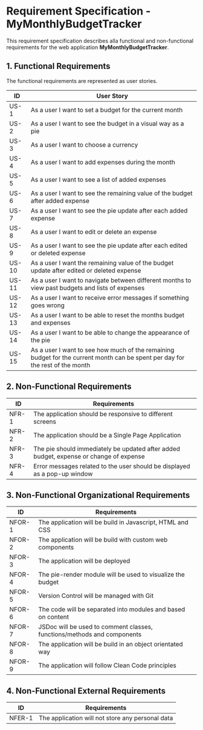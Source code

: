 # Requirement Specification - MyMonthlyBudgetTracker
This requirement specification describes alla functional and non-functional requirements for the web application **MyMonthlyBudgetTracker**. 

## 1. Functional Requirements
The functional requirements are represented as user stories.

| ID | User Story |
|----|------------|
| US-1 | As a user I want to set a budget for the current month |
| US-2 | As a user I want to see the budget in a visual way as a pie |
| US-3 | As a user I want to choose a currency |
| US-4 | As a user I want to add expenses during the month |
| US-5 | As a user I want to see a list of added expenses |
| US-6 | As a user I want to see the remaining value of the budget after added expense |
| US-7 | As a user I want to see the pie update after each added expense |
| US-8 | As a user I want to edit or delete an expense |
| US-9 | As a user I want to see the pie update after each edited or deleted expense |
| US-10 | As a user I want the remaining value of the budget update after edited or deleted expense |
| US-11 | As a user I want to navigate between different months to view past budgets and lists of expenses |
| US-12 | As a user I want to receive error messages if something goes wrong |
| US-13 | As a user I want to be able to reset the months budget and expenses |
| US-14 | As a user I want to be able to change the appearance of the pie |
| US-15 | As a user I want to see how much of the remaining budget for the current month can be spent per day for the rest of the month |

## 2. Non-Functional Requirements
| ID | Requirements |
|----|------------|
| NFR-1 | The application should be responsive to different screens |
| NFR-2 | The application should be a Single Page Application |
| NFR-3 | The pie should immediately be updated after added budget, expense or change of expense |
| NFR-4 | Error messages related to the user should be displayed as a pop-up window |

## 3. Non-Functional Organizational Requirements
| ID | Requirements |
|----|------------|
| NFOR-1 | The application will be build in Javascript, HTML and CSS |
| NFOR-2 | The application will be build with custom web components |
| NFOR-3 | The application will be deployed |
| NFOR-4 | The pie-render module will be used to visualize the budget |
| NFOR-5 | Version Control will be managed with Git |
| NFOR-6 | The code will be separated into modules and based on content |
| NFOR-7 | JSDoc will be used to comment classes, functions/methods and components |
| NFOR-8 | The application will be build in an object orientated way |
| NFOR-9 | The application will follow Clean Code principles |

## 4. Non-Functional External Requirements
| ID | Requirements |
|----|------------|
| NFER-1 | The application will not store any personal data |
